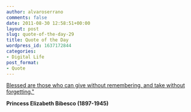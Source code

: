 ```yaml
---
author: alvaroserrano
comments: false
date: 2011-08-30 12:58:51+00:00
layout: post
slug: quote-of-the-day-29
title: Quote of the Day
wordpress_id: 1637172844
categories:
- Digital Life
post_format:
- Quote
---
```


[Blessed are those who can give without remembering, and take without forgetting."](http://www.quotationspage.com/quote/31008.html)

**Princess Elizabeth Bibesco (1897-1945)**
